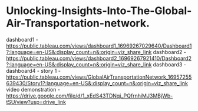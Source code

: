 # Unlocking-Insights-Into-The-Global-Air-Transportation-network.
dashboard1 -https://public.tableau.com/views/dashboard1_16969267029640/Dashboard1?:language=en-US&:display_count=n&:origin=viz_share_link
dashboard2 -https://public.tableau.com/views/dashboard2_16969267921410/Dashboard2?:language=en-US&:display_count=n&:origin=viz_share_link
dashboard3 -
dashboard4 -
story 1 -https://public.tableau.com/views/GlobalAirTransportationNetwork_16957255639430/Story1?:language=en-US&:display_count=n&:origin=viz_share_link
video demonstration -https://drive.google.com/file/d/1_xEdS43TDNqj_PQfrnhiMJ3MBjWb-tSU/view?usp=drive_link
